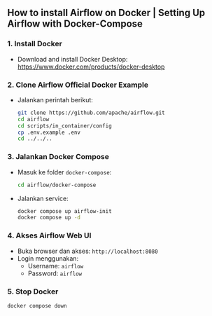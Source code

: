 ## How to install Airflow on Docker | Setting Up Airflow with Docker-Compose

### **1. Install Docker**
- Download and install Docker Desktop: https://www.docker.com/products/docker-desktop

### **2. Clone Airflow Official Docker Example**
- Jalankan perintah berikut:
  ```bash
  git clone https://github.com/apache/airflow.git
  cd airflow
  cd scripts/in_container/config
  cp .env.example .env
  cd ../../..
  ```

### **3. Jalankan Docker Compose**
- Masuk ke folder `docker-compose`:
  ```bash
  cd airflow/docker-compose
  ```
- Jalankan service:
  ```bash
  docker compose up airflow-init
  docker compose up -d
  ```

### **4. Akses Airflow Web UI**
- Buka browser dan akses: `http://localhost:8080`
- Login menggunakan:
  - Username: `airflow`
  - Password: `airflow`

### **5. Stop Docker**
```bash
docker compose down
```

